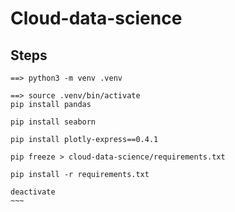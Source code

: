 # Cloud-data-science


## Steps

~~~~
==> python3 -m venv .venv

==> source .venv/bin/activate
pip install pandas

pip install seaborn

pip install plotly-express==0.4.1

pip freeze > cloud-data-science/requirements.txt

pip install -r requirements.txt

deactivate
~~~